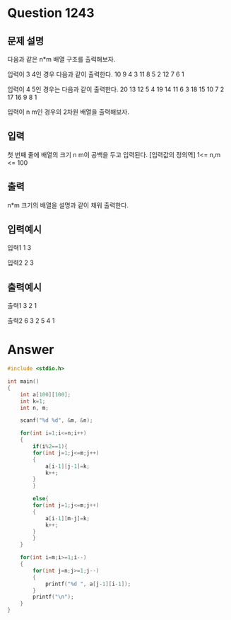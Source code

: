 Question 1243
==================
문제 설명
------------------
다음과 같은 n*m 배열 구조를 출력해보자.

입력이 3 4인 경우 다음과 같이 출력한다.
10 9 4 3
11 8 5 2
12 7 6 1

입력이 4 5인 경우는 다음과 같이 출력한다.
20 13 12 5 4
19 14 11 6 3
18 15 10 7 2
17 16 9 8 1

입력이 n m인 경우의 2차원 배열을 출력해보자.

입력
------------------
첫 번째 줄에 배열의 크기 n m이 공백을 두고 입력된다.
[입력값의 정의역]
1<= n,m <= 100

출력
------------------
n*m 크기의 배열을 설명과 같이 채워 출력한다.

입력예시
------------------
입력1
1 3

입력2
2 3

출력예시
------------------
출력1
3 2 1

출력2
6 3 2
5 4 1 

Answer
==================
```cpp
#include <stdio.h>

int main()
{
    int a[100][100];
    int k=1;
    int n, m;

    scanf("%d %d", &m, &n);

    for(int i=1;i<=n;i++)
    {
        if(i%2==1){
        for(int j=1;j<=m;j++)
        {
            a[i-1][j-1]=k;
            k++;
        }
        }

        else{
        for(int j=1;j<=m;j++)
        {
            a[i-1][m-j]=k;
            k++;
        }
        }
    }

    for(int i=m;i>=1;i--)
    {
        for(int j=n;j>=1;j--)
        {
            printf("%d ", a[j-1][i-1]);
        }
        printf("\n");
    }
}
```
